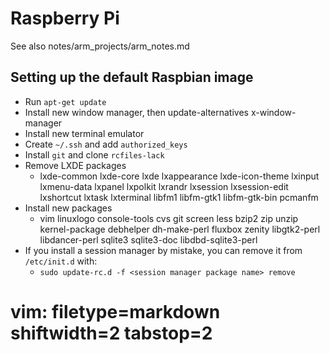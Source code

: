 # Raspberry Pi #
See also notes/arm_projects/arm_notes.md

## Setting up the default Raspbian image ##
- Run `apt-get update`
- Install new window manager, then update-alternatives x-window-manager
- Install new terminal emulator
- Create `~/.ssh` and add `authorized_keys`
- Install `git` and clone `rcfiles-lack`
- Remove LXDE packages
  - lxde-common lxde-core lxde lxappearance lxde-icon-theme lxinput
    lxmenu-data lxpanel lxpolkit lxrandr lxsession lxsession-edit lxshortcut
    lxtask lxterminal libfm1 libfm-gtk1 libfm-gtk-bin pcmanfm
- Install new packages
  - vim linuxlogo console-tools cvs git screen less bzip2 zip unzip
    kernel-package debhelper dh-make-perl fluxbox zenity libgtk2-perl
    libdancer-perl sqlite3 sqlite3-doc libdbd-sqlite3-perl
- If you install a session manager by mistake, you can remove it from
  `/etc/init.d` with:
  - `sudo update-rc.d -f <session manager package name> remove`


# vim: filetype=markdown shiftwidth=2 tabstop=2
